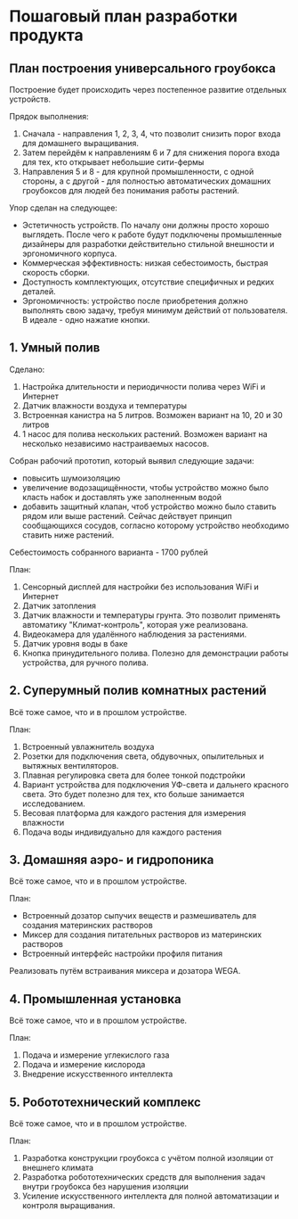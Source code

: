 # Пошаговый план разработки продукта

## План построения универсального гроубокса

Построение будет происходить через постепенное развитие отдельных устройств.

Прядок выполнения:
1.  Сначала - направления 1, 2, 3, 4, что позволит снизить порог входа для домашнего выращивания.
2. Затем перейдём к направлениям 6 и 7 для снижения порога входа для тех, кто открывает небольшие сити-фермы
3. Направления 5 и 8 - для крупной промышленности, с одной стороны, а с другой - для полностью автоматических домашних гроубоксов для людей без понимания  работы растений.

Упор сделан на следующее:
- Эстетичность устройств. По началу они должны просто хорошо выглядеть. После чего к работе будут подключены промышленные дизайнеры для разработки действительно стильной внешности и эргономичного корпуса. 
- Коммерческая эффективность: низкая себестоимость, быстрая скорость сборки.
- Доступность комплектующих, отсутствие специфичных и редких деталей. 
- Эргономичность: устройство после приобретения должно выполнять свою задачу, требуя минимум действий от пользователя. В идеале - одно нажатие кнопки.

## 1. Умный полив

Сделано:
1. Настройка длительности и периодичности полива через WiFi и Интернет
2. Датчик влажности воздуха и температуры
3. Встроенная канистра на 5 литров. Возможен вариант на 10, 20 и 30 литров
4. 1 насос для полива нескольких растений. Возможен вариант на несколько независимо настраиваемых насосов.

Собран рабочий прототип, который выявил следующие задачи:
- повысить шумоизоляцию
- увеличение водозащищённости, чтобы устройство можно было класть набок и доставлять уже заполненным водой
- добавить защитный клапан, чтоб устройство можно было ставить рядом или выше растений. Сейчас действует принцип сообщающихся сосудов, согласно которому устройство необходимо ставить ниже растений.

Себестоимость собранного варианта - 1700 рублей

План:
1. Сенсорный дисплей для настройки без использования WiFi и Интернет
2. Датчик затопления
3. Датчик влажности и температуры грунта. Это позволит применять автоматику "Климат-контроль", которая уже реализована.
4. Видеокамера для удалённого наблюдения за растениями. 
5. Датчик уровня воды в баке
6. Кнопка принудительного полива. Полезно для демонстрации работы устройства, для ручного полива.

## 2. Суперумный полив комнатных растений

Всё тоже самое, что и в прошлом устройстве.

План:
1. Встроенный увлажнитель воздуха
2. Розетки для подключения света, обдувочных, опылительных и вытяжных вентиляторов.
3. Плавная регулировка света для более тонкой подстройки
4. Вариант устройства для подключения УФ-света и дальнего красного света. Это будет полезно для тех, кто больше занимается исследованием.
5. Весовая платформа для каждого растения для измерения влажности
6. Подача воды индивидуально для каждого растения

## 3. Домашняя аэро- и гидропоника 

Всё тоже самое, что и в прошлом устройстве.

План:
- Встроенный дозатор сыпучих веществ и размешиватель для создания материнских растворов
- Миксер для создания питательных растворов из материнских растворов
- Встроенный интерфейс настройки профиля питания

Реализовать путём встраивания миксера и дозатора WEGA.

## 4. Промышленная установка

Всё тоже самое, что и в прошлом устройстве.

План:
1. Подача и измерение углекислого газа
2. Подача и измерение кислорода
3. Внедрение искусственного интеллекта

## 5. Робототехнический комплекс

Всё тоже самое, что и в прошлом устройстве.

План:
1. Разработка конструкции гроубокса с учётом полной изоляции от внешнего климата
2. Разработка робототехнических средств для выполнения задач внутри гроубокса без нарушения изоляции
3. Усиление искусственного интеллекта для полной автоматизации и контроля выращивания.
